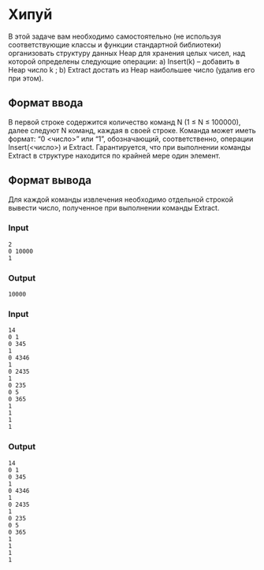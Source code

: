 # Хипуй
В этой задаче вам необходимо самостоятельно (не используя соответствующие классы и функции стандартной библиотеки) организовать структуру данных Heap для хранения целых чисел, над которой определены следующие операции: 
a) Insert(k) – добавить в Heap число k ; b) Extract достать из Heap наибольшее число (удалив его при этом).

## Формат ввода
В первой строке содержится количество команд N (1 ≤ N ≤ 100000), далее следуют N команд, каждая в своей строке. 
Команда может иметь формат: “0 <число>” или “1”, обозначающий, соответственно, операции Insert(<число>) и Extract. 
Гарантируется, что при выполнении команды Extract в структуре находится по крайней мере один элемент.

## Формат вывода
Для каждой команды извлечения необходимо отдельной строкой вывести число, полученное при выполнении команды Extract.

### Input
```text
2
0 10000
1
```

### Output
```text
10000
```

### Input
```text
14
0 1
0 345
1
0 4346
1
0 2435
1
0 235
0 5
0 365
1
1
1
1
```

### Output
```text
14
0 1
0 345
1
0 4346
1
0 2435
1
0 235
0 5
0 365
1
1
1
1
```